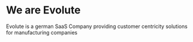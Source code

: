 # We are Evolute

Evolute is a german SaaS Company providing customer centricity solutions for manufacturing companies
